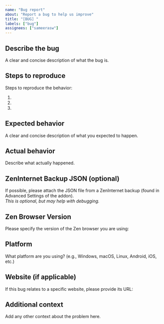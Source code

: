 ```yaml
---
name: "Bug report"
about: "Report a bug to help us improve"
title: "[BUG] "
labels: ["bug"]
assignees: ["sameerasw"]
---
```


## Describe the bug

A clear and concise description of what the bug is.

## Steps to reproduce

Steps to reproduce the behavior:

1.
2.
3.

## Expected behavior

A clear and concise description of what you expected to happen.

## Actual behavior

Describe what actually happened.

## ZenInternet Backup JSON (optional)

If possible, please attach the JSON file from a ZenInternet backup (found in Advanced Settings of the addon).  
_This is optional, but may help with debugging._

## Zen Browser Version

Please specify the version of the Zen browser you are using:

## Platform

What platform are you using? (e.g., Windows, macOS, Linux, Android, iOS, etc.)

## Website (if applicable)

If this bug relates to a specific website, please provide its URL:

## Additional context

Add any other context about the problem here.

